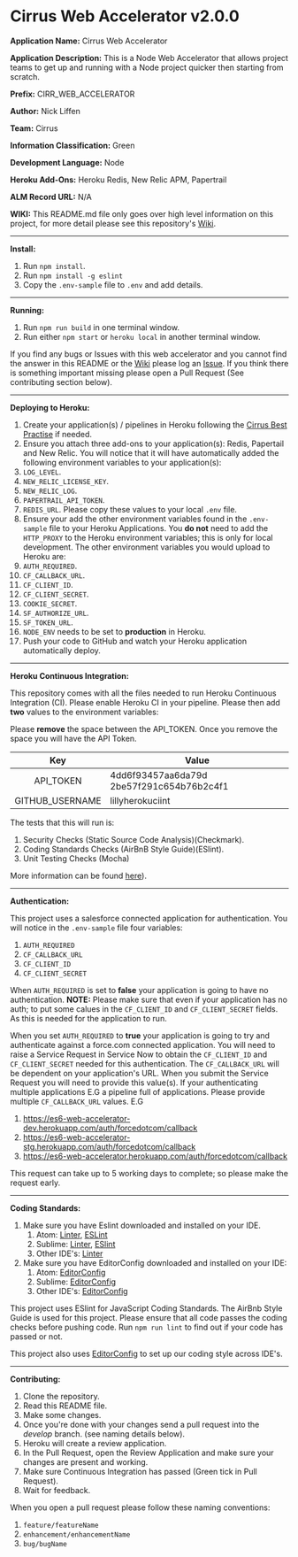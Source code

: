 # Cirrus Web Accelerator v2.0.0

**Application Name:** Cirrus Web Accelerator

**Application Description:** This is a Node Web Accelerator that allows project teams to get up and running with a Node project quicker then starting from scratch.

**Prefix:** CIRR_WEB_ACCELERATOR

**Author:** Nick Liffen

**Team:** Cirrus

**Information Classification:** Green

**Development Language:** Node

**Heroku Add-Ons:** Heroku Redis, New Relic APM, Papertrail

**ALM Record URL:** N/A

**WIKI:** This README.md file only goes over high level information on this project, for more detail please see this repository's [Wiki](https://github.com/EliLillyCo/CIRR_WEB_ACCELERATOR/wiki).

---

**Install:**

1. Run `npm install`.
2. Run `npm install -g eslint`
3. Copy the `.env-sample` file to `.env` and add details.

---

**Running:**

1. Run `npm run build` in one terminal window.
2. Run either `npm start` or `heroku local` in another terminal window.

If you find any bugs or Issues with this web accelerator and you cannot find the answer in this README or the [Wiki](https://github.com/EliLillyCo/CIRR_WEB_ACCELERATOR/wiki) please log an [Issue](https://github.com/EliLillyCo/CIRR_WEB_ACCELERATOR/issues). If you think there is something important missing please open a Pull Request (See contributing section below).

---

**Deploying to Heroku:**

1. Create your application(s) / pipelines in Heroku following the [Cirrus Best Practise](https://lillydev.com) if needed.
2. Ensure you attach three add-ons to your application(s): Redis, Papertail and New Relic. You will notice that it will have automatically added the following environment variables to your application(s):
  1. `LOG_LEVEL`.
  2. `NEW_RELIC_LICENSE_KEY`.
  3. `NEW_RELIC_LOG`.
  4. `PAPERTRAIL_API_TOKEN`.
  5. `REDIS_URL`.
Please copy these values to your local `.env` file.
3. Ensure your add the other environment variables found in the `.env-sample` file to your Heroku Applications. You **do not** need to add the `HTTP_PROXY` to the Heroku environment variables; this is only for local development. The other environment variables you would upload to Heroku are:
  1. `AUTH_REQUIRED`.
  2. `CF_CALLBACK_URL`.
  3. `CF_CLIENT_ID`.
  4. `CF_CLIENT_SECRET`.
  5. `COOKIE_SECRET`.
  6. `SF_AUTHORIZE_URL`.
  7. `SF_TOKEN_URL`.
  8. `NODE_ENV` needs to be set to **production** in Heroku.
5. Push your code to GitHub and watch your Heroku application automatically deploy.

---

**Heroku Continuous Integration:**

This repository comes with all the files needed to run Heroku Continuous Integration (CI). Please enable Heroku CI in your pipeline. Please then add **two** values to the environment variables:

Please **remove** the space between the API_TOKEN. Once you remove the space you will have the API Token. 


|       Key       | Value                                    |
|:---------------:|------------------------------------------|
| API_TOKEN       | 4dd6f93457aa6da79d 2be57f291c654b76b2c4f1 |
| GITHUB_USERNAME | lillyherokuciint                         |

The tests that this will run is:

1. Security Checks (Static Source Code Analysis)(Checkmark).
2. Coding Standards Checks (AirBnB Style Guide)(ESlint).
3. Unit Testing Checks (Mocha)

More information can be found [here](https://lillydev.com/heroku/ci)).

---

**Authentication:**

This project uses a salesforce connected application for authentication. You will notice in the `.env-sample` file four variables:

1. `AUTH_REQUIRED`
2. `CF_CALLBACK_URL`
3. `CF_CLIENT_ID`
4. `CF_CLIENT_SECRET`

When `AUTH_REQUIRED` is set to **false** your application is going to have no authentication. **NOTE:** Please make sure that even if your application has no auth; to put some calues in the `CF_CLIENT_ID` and `CF_CLIENT_SECRET` fields. As this is needed for the application to run.

When you set `AUTH_REQUIRED` to **true** your application is going to try and authenticate against a force.com connected application. You will need to raise a Service Request in Service Now to obtain the `CF_CLIENT_ID` and `CF_CLIENT_SECRET` needed for this authentication. The `CF_CALLBACK_URL` will be dependent on your application's URL. When you submit the Service Request you will need to provide this value(s). If your authenticating multiple applications E.G a pipeline full of applications. Please provide multiple `CF_CALLBACK_URL` values. E.G

1. https://es6-web-accelerator-dev.herokuapp.com/auth/forcedotcom/callback
2. https://es6-web-accelerator-stg.herokuapp.com/auth/forcedotcom/callback
3. https://es6-web-accelerator.herokuapp.com/auth/forcedotcom/callback

This request can take up to 5 working days to complete; so please make the request early.

---

**Coding Standards:**

1. Make sure you have Eslint downloaded and installed on your IDE.
    1. Atom: [Linter](https://atom.io/packages/linter), [ESLint](https://atom.io/packages/linter-eslint)
    2. Sublime: [Linter](https://packagecontrol.io/packages/SublimeLinter), [ESlint](https://packagecontrol.io/packages/SublimeLinter-contrib-eslint)
    3. Other IDE's: [Linter](http://eslint.org)
2. Make sure you have EditorConfig downloaded and installed on your IDE:
    1. Atom: [EditorConfig](https://github.com/sindresorhus/atom-editorconfig#readme)
    2. Sublime: [EditorConfig](https://github.com/sindresorhus/editorconfig-sublime#readme)
    3. Other IDE's: [EditorConfig](http://editorconfig.org)

This project uses ESlint for JavaScript Coding Standards. The AirBnb Style Guide is used for this project. Please ensure that all code passes the coding checks before pushing code. Run `npm run lint` to find out if your code has passed or not.

This project also uses [EditorConfig](http://editorconfig.org) to set up our coding style across IDE's.

---

**Contributing:**

1. Clone the repository.
2. Read this README file.
3. Make some changes.
4. Once you're done with your changes send a pull request into the *develop* branch. (see naming details below).
5. Heroku will create a review application.
6. In the Pull Request, open the Review Application and make sure your changes are present and working.
7. Make sure Continuous Integration has passed (Green tick in Pull Request).
8. Wait for feedback.

When you open a pull request please follow these naming conventions:

1. `feature/featureName`
2. `enhancement/enhancementName`
3. `bug/bugName`
